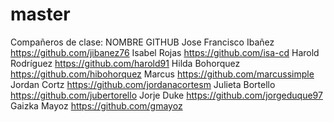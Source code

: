 # master
Compañeros de clase:
NOMBRE						GITHUB
Jose Francisco Ibañez		https://github.com/jibanez76
Isabel Rojas				https://github.com/isa-cd
Harold Rodríguez			https://github.com/harold91
Hilda Bohorquez				https://github.com/hibohorquez
Marcus						https://github.com/marcussimple
Jordan Cortz				https://github.com/jordanacortesm
Julieta Bortello			https://github.com/jubertorello
Jorje Duke					https://github.com/jorgeduque97
Gaizka Mayoz				https://github.com/gmayoz